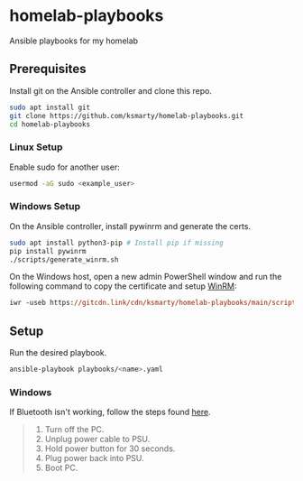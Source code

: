 # homelab-playbooks
Ansible playbooks for my homelab

## Prerequisites

Install git on the Ansible controller and clone this repo.

```sh
sudo apt install git
git clone https://github.com/ksmarty/homelab-playbooks.git
cd homelab-playbooks
```

### Linux Setup

Enable sudo for another user:

```sh
usermod -aG sudo <example_user>
```


### Windows Setup

On the Ansible controller, install pywinrm and generate the certs.
```sh
sudo apt install python3-pip # Install pip if missing
pip install pywinrm
./scripts/generate_winrm.sh
```

On the Windows host, open a new admin PowerShell window and run the following command to copy the certificate and setup [WinRM](https://docs.microsoft.com/en-us/windows/win32/winrm/portal):
```ps
iwr -useb https://gitcdn.link/cdn/ksmarty/homelab-playbooks/main/scripts/setup_certs.ps1|iex
```

## Setup

Run the desired playbook.

```sh
ansible-playbook playbooks/<name>.yaml
```

### Windows

If Bluetooth isn't working, follow the steps found [here](https://www.reddit.com/r/ASUS/comments/he7ci7/comment/g1przej/?utm_source=share&utm_medium=web2x&context=3).

> 1. Turn off the PC.
> 2. Unplug power cable to PSU.
> 3. Hold power button for 30 seconds.
> 4. Plug power back into PSU.
> 5. Boot PC.
